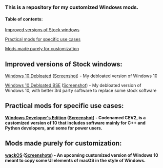 ### This is a repository for my customized Windows mods.

#### Table of contents:

[Improved versions of Stock windows](1)

[Practical mods for specific use cases](2)

[Mods made purely for customization](3)

<a name="1" />

## Improved versions of Stock windows:

  [Windows 10 Debloated](https://github.com/IveMalfunctioned/Win10Debloated) ([Screenshot](https://github.com/IveMalfunctioned/Win10Debloated#Screenshot)) - My debloated version of Windows 10
  
  [Windows 10 Debloated BSE](https://github.com/IveMalfunctioned/Win10DebloatedBSE) ([Screenshot](https://github.com/IveMalfunctioned/Win10DebloatedBSE#Screenshot)) - My debloated version of Windows 10, with better 3rd party software to replace some stock software
  
<b name="2" />  
  
## Practical mods for specific use cases:

  [Windows Developer's Edition](https://github.com/IveMalfunctioned/CEV2) ([Screenshot](https://github.com/IveMalfunctioned/CEV2#Screenshot)) - Codenamed CEV2, is a customized version of 10 that includes software mainly for C++ and Python developers, and some for power users.
  
<c name="3" />  
  
## Mods made purely for customization:

  [wackOS](https://github.com/IveMalfunctioned/wackOS) ([Screenshots](https://github.com/IveMalfunctioned/wackOS#Screenshots)) - An upcoming customized version of Windows 10 meant to copy some UI elements of macOS in the style of Windows.
